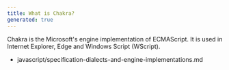 ```yaml
---
title: What is Chakra?
generated: true
---
```


<div markdown="1" class="ans">
Chakra is the Microsoft's engine implementation of ECMAScript.
It is used in Internet Explorer, Edge and Windows Script (WScript).
</div>

- javascript/specification-dialects-and-engine-implementations.md

